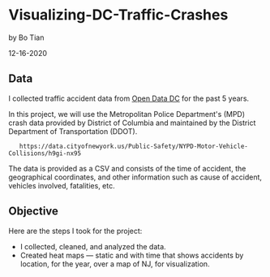 # Visualizing-DC-Traffic-Crashes

by Bo Tian

12-16-2020

## Data 

I collected traffic accident data from [Open Data DC](https://opendata.dc.gov/datasets/70392a096a8e431381f1f692aaa06afd_24) for the past 5 years.

In this project, we will use the Metropolitan Police Department's (MPD) crash data provided by District of Columbia and maintained by the District Department of Transportation (DDOT).
       
       https://data.cityofnewyork.us/Public-Safety/NYPD-Motor-Vehicle-Collisions/h9gi-nx95
        
The data is provided as a CSV and consists of the time of accident, the geographical coordinates, and other information such as cause of accident, vehicles involved, fatalities, etc. 

## Objective

Here are the steps I took for the project:

* I collected, cleaned, and analyzed the data.
* Created heat maps — static and with time that shows accidents by location, for the year, over a map of NJ, for visualization.
